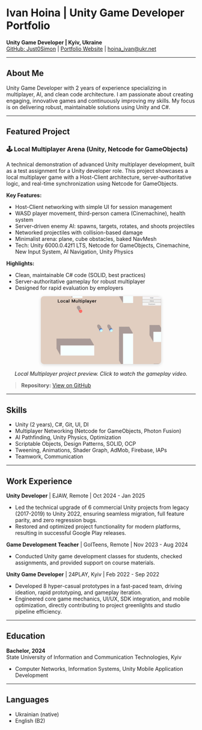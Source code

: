 # Ivan Hoina | Unity Game Developer Portfolio

**Unity Game Developer | Kyiv, Ukraine**  
[GitHub: Just0Simon](https://github.com/Just0Simon) | [Portfolio Website](https://just0simon.github.io) | hoina_ivan@ukr.net

---

## About Me
Unity Game Developer with 2 years of experience specializing in multiplayer, AI, and clean code architecture. I am passionate about creating engaging, innovative games and continuously improving my skills. My focus is on delivering robust, maintainable solutions using Unity and C#.

---

## Featured Project

### 🕹️ Local Multiplayer Arena (Unity, Netcode for GameObjects)
A technical demonstration of advanced Unity multiplayer development, built as a test assignment for a Unity developer role. This project showcases a local multiplayer game with a Host-Client architecture, server-authoritative logic, and real-time synchronization using Netcode for GameObjects.

**Key Features:**
- Host-Client networking with simple UI for session management
- WASD player movement, third-person camera (Cinemachine), health system
- Server-driven enemy AI: spawns, targets, rotates, and shoots projectiles
- Networked projectiles with collision-based damage
- Minimalist arena: plane, cube obstacles, baked NavMesh
- Tech: Unity 6000.0.42f1 LTS, Netcode for GameObjects, Cinemachine, New Input System, AI Navigation, Unity Physics

**Highlights:**
- Clean, maintainable C# code (SOLID, best practices)
- Server-authoritative gameplay for robust multiplayer
- Designed for rapid evaluation by employers

<p align="center">
  <a href="https://www.youtube.com/watch?v=your-video-link">
    <img src="https://github.com/Just0Simon/LocalMultiplayer/blob/main/Preview.jpg?raw=true" alt="Local Multiplayer Gameplay Preview" width="320" style="border-radius:8px; box-shadow:0 2px 8px rgba(0,0,0,0.15);">
  </a>
</p>
<p align="center"><em>Local Multiplayer project preview. Click to watch the gameplay video.</em></p>

> **Repository:** [View on GitHub](https://github.com/Just0Simon/LocalMultiplayer)

---

## Skills
- Unity (2 years), C#, Git, UI, DI
- Multiplayer Networking (Netcode for GameObjects, Photon Fusion)
- AI Pathfinding, Unity Physics, Optimization
- Scriptable Objects, Design Patterns, SOLID, OCP
- Tweening, Animations, Shader Graph, AdMob, Firebase, IAPs
- Teamwork, Communication

---

## Work Experience
**Unity Developer** | EJAW, Remote | Oct 2024 - Jan 2025  
- Led the technical upgrade of 6 commercial Unity projects from legacy (2017-2019) to Unity 2022, ensuring seamless migration, full feature parity, and zero regression bugs.
- Restored and optimized project functionality for modern platforms, resulting in successful Google Play releases.

**Game Development Teacher** | GoITeens, Remote | Nov 2023 - Aug 2024  
- Conducted Unity game development classes for students, checked assignments, and provided support on course materials.

**Unity Game Developer** | 24PLAY, Kyiv | Feb 2022 - Sep 2022  
- Developed 8 hyper-casual prototypes in a fast-paced team, driving ideation, rapid prototyping, and gameplay iteration.
- Engineered core game mechanics, UI/UX, SDK integration, and mobile optimization, directly contributing to project greenlights and studio pipeline efficiency.

---

## Education
**Bachelor, 2024**  
State University of Information and Communication Technologies, Kyiv  
- Computer Networks, Information Systems, Unity Mobile Application Development

---

## Languages
- Ukrainian (native)
- English (B2)